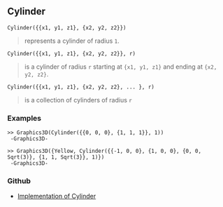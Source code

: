 ## Cylinder

```
Cylinder({{x1, y1, z1}, {x2, y2, z2}})
```

> represents a cylinder of radius `1`.

```
Cylinder({{x1, y1, z1}, {x2, y2, z2}}, r)
```

> is a cylinder of radius `r` starting at `{x1, y1, z1}` and ending at `{x2, y2, z2}`.

```
Cylinder({{x1, y1, z1}, {x2, y2, z2}, ... }, r)
```

> is a collection of cylinders of radius `r`
 
### Examples

```
>> Graphics3D(Cylinder({{0, 0, 0}, {1, 1, 1}}, 1))
 -Graphics3D-
 
>> Graphics3D({Yellow, Cylinder({{-1, 0, 0}, {1, 0, 0}, {0, 0, Sqrt(3)}, {1, 1, Sqrt(3}}, 1)})
 -Graphics3D-
```

### Github

* [Implementation of Cylinder](https://github.com/axkr/symja_android_library/blob/master/symja_android_library/matheclipse-core/src/main/java/org/matheclipse/core/builtin/GraphicsFunctions.java#L380) 
